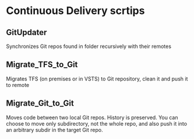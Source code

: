 # Continuous Delivery scrtips

## GitUpdater
Synchronizes Git repos found in folder recursively with their remotes

## Migrate_TFS_to_Git
Migrates TFS (on premises or in VSTS) to Git repository, clean it and push it to remote

## Migrate_Git_to_Git
Moves code between two local Git repos.
History is preserved.
You can choose to move only subdirectory, not the whole repo, and also push it into an arbitrary subdir in the target Git repo.
